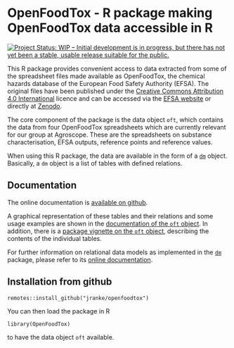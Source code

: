 # OpenFoodTox - R package making OpenFoodTox data accessible in R

<!-- badges: start -->
[![Project Status: WIP – Initial development is in progress, but there has not yet been a stable, usable release suitable for the public.](https://www.repostatus.org/badges/latest/wip.svg)](https://www.repostatus.org/#wip)
<!-- badges: end -->

This R package provides convenient access to data extracted from some of
the spreadsheet files made available as OpenFoodTox, the chemical hazards
database of the European Food Safety Authority (EFSA). The original files have
been published under the 
[Creative Commons Attribution 4.0 International](https://creativecommons.org/licenses/by/4.0/deed.en) 
licence and can be accessed via
the [EFSA website](https://www.efsa.europa.eu/en/data-report/chemical-hazards-database-openfoodtox)
or directly at
[Zenodo](https://zenodo.org/doi/10.5281/zenodo.780543).

The core component of the package is the data object `oft`, which contains the
data from four OpenFoodTox spreadsheets which are currently relevant for our
group at Agroscope. These are the spreadsheets on substance characterisation,
EFSA outputs, reference points and reference values.

When using this R package, the data are available in the form of
a [`dm`](https://cran.r-project.org/package=dm) object. Basically, a
`dm` object is a list of tables with defined relations.

## Documentation

The online documentation is [available on github](https://jranke.github.io/openfoodtox/index.html).

A graphical representation of these tables and their relations and some
usage examples are shown in the
[documentation of the `oft` object](https://jranke.github.io/openfoodtox/reference/oft.html).
In addition, there is a 
[package vignette on the `oft` object](https://jranke.github.io/openfoodtox/articles/oft.html),
describing the contents of the individual tables.

For further information on relational data models as implemented in the
[`dm`](https://cran.r-project.org/package=dm) package, please refer to its
[online documentation](https://dm.cynkra.com/).

## Installation from github

```
remotes::install_github("jranke/openfoodtox")
```

You can then load the package in R

```
library(OpenFoodTox)
```

to have the data object `oft` available.
